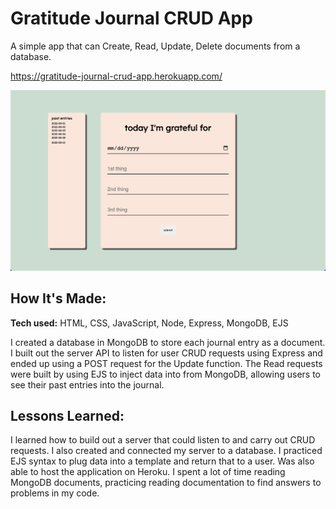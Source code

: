 # Gratitude Journal CRUD App
A simple app that can Create, Read, Update, Delete documents from a database.

https://gratitude-journal-crud-app.herokuapp.com/

![Screenshot](gratitude-journal.png)

## How It's Made:

**Tech used:** HTML, CSS, JavaScript, Node, Express, MongoDB, EJS

I created a database in MongoDB to store each journal entry as a document. I built out the server API to listen for user CRUD requests using Express and ended up using a POST request for the Update function. The Read requests were built by using EJS to inject data into from MongoDB, allowing users to see their past entries into the journal.

## Lessons Learned:

I learned how to build out a server that could listen to and carry out CRUD requests. I also created and connected my server to a database. I practiced EJS syntax to plug data into a template and return that to a user. Was also able to host the application on Heroku. I spent a lot of time reading MongoDB documents, practicing reading documentation to find answers to problems in my code.